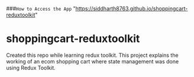 ###`How to Access the App`
"https://siddharth8763.github.io/shoppingcart-reduxtoolkit"

# shoppingcart-reduxtoolkit
Created this repo while learning redux toolkit. This project explains the working of an ecom shopping cart where state management was done using Redux Toolkit. 
